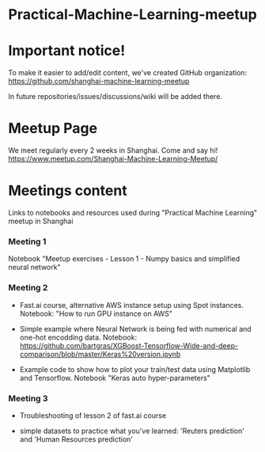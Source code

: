 # Practical-Machine-Learning-meetup

# Important notice!

To make it easier to add/edit content, we've created GitHub organization: https://github.com/shanghai-machine-learning-meetup

In future repositories/issues/discussions/wiki will be added there.



# Meetup Page

We meet regularly every 2 weeks in Shanghai. Come and say hi!
https://www.meetup.com/Shanghai-Machine-Learning-Meetup/



# Meetings content

Links to notebooks and resources used during "Practical Machine Learning" meetup in Shanghai

### Meeting 1

Notebook "Meetup exercises - Lesson 1 - Numpy basics and simplified neural network"


### Meeting 2

* Fast.ai course, alternative AWS instance setup using Spot instances. Notebook: "How to run GPU instance on AWS"

* Simple example where Neural Network is being fed with numerical and one-hot encodding data. Notebook: https://github.com/bartgras/XGBoost-Tensorflow-Wide-and-deep-comparison/blob/master/Keras%20version.ipynb

* Example code to show how to plot your train/test data using Matplotlib and Tensorflow. Notebook "Keras auto hyper-parameters"


### Meeting 3

* Troubleshooting of lesson 2 of fast.ai course

* simple datasets to practice what you've learned: 'Reuters prediction' and 'Human Resources prediction'
